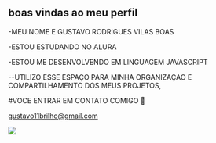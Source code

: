 ## boas vindas ao meu perfil

-MEU NOME E GUSTAVO RODRIGUES VILAS BOAS

-ESTOU ESTUDANDO NO ALURA

 -ESTOU ME DESENVOLVENDO EM LINGUAGEM JAVASCRIPT
 
--UTILIZO ESSE ESPAÇO PARA MINHA ORGANIZAÇAO E COMPARTILHAMENTO DOS MEUS PROJETOS,

#VOCE ENTRAR EM CONTATO COMIGO 📧

gustavo11brilho@gmail.com

![](https://media1.tenor.com/m/CZiVPwCvGoYAAAAC/vin-diesel-fast-and-furious.gifd)
